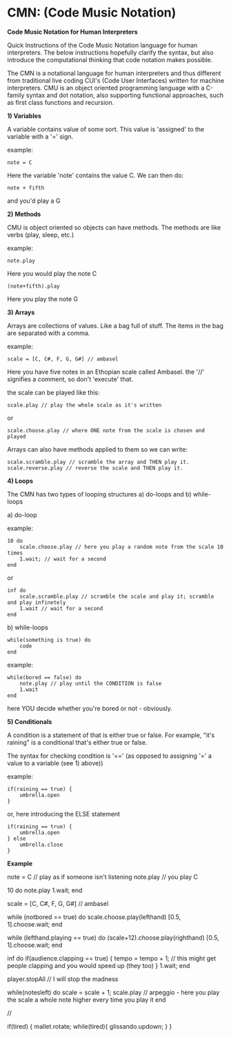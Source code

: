 # CMN: (Code Music Notation)

**Code Music Notation for Human Interpreters**

Quick Instructions of the Code Music Notation language for human interpreters. The below instructions hopefully clarify the syntax, but also introduce the computational thinking that code notation makes possible. 

The CMN is a notational language for human interpreters and thus different from traditional live coding CUI's (Code User Interfaces) written for machine interpreters. CMU is an object oriented programming language with a C-family syntax and dot notation, also supporting functional approaches, such as first class functions and recursion.


**1) Variables**

A variable contains value of some sort. This value is 'assigned' to the variable with a '=' sign.

example:

	note = C

Here the variable 'note' contains the value C. We can then do:

	note + fifth

and you'd play a G


**2) Methods**

CMU is object oriented so objects can have methods. The methods are like verbs (play, sleep, etc.)

example:
	
	note.play

Here you would play the note C

	(note+fifth).play

Here you play the note G


**3) Arrays**

Arrays are collections of values. Like a bag full of stuff. The items in the bag are separated with a comma.

example:

	scale = [C, C#, F, G, G#] // ambasel

Here you have five notes in an Ethopian scale called Ambasel. the '//' signifies a comment, so don't 'execute' that.

the scale can be played like this:

	scale.play // play the whole scale as it's written

or

	scale.choose.play // where ONE note from the scale is chosen and played

Arrays can also have methods applied to them so we can write:

	scale.scramble.play // scramble the array and THEN play it. 
	scale.reverse.play // reverse the scale and THEN play it.

**4) Loops**

The CMN has two types of looping structures a) do-loops and b) while-loops

a) do-loop

example:

	10 do
		scale.choose.play // here you play a random note from the scale 10 times
		1.wait; // wait for a second
	end

or 

	inf do
		scale.scramble.play // scramble the scale and play it; scramble and play infinetely
		1.wait // wait for a second
	end

b) while-loops

	while(something is true) do 
		code
	end

example:

	while(bored == false) do 
		note.play // play until the CONDITION is false
		1.wait
	end

here YOU decide whether you're bored or not - obviously.


**5) Conditionals**

A condition is a statement of that is either true or false. For example, "it's raining" is a conditional that's either true or false.

The syntax for checking condition is '==' (as opposed to assigning '=' a value to a variable (see 1) above))

example:

	if(raining == true) {
		umbrella.open
	}

or, here introducing the ELSE statement

	if(raining == true) {
		umbrella.open
	} else
		umbrella.close
	}




**Example**


note = C // play as if someone isn't listening
note.play // you play C

10 do
note.play
1.wait;
end

scale = [C, C#, F, G, G#] // ambasel

while (notbored == true) do
scale.choose.play(lefthand)
[0.5, 1].choose.wait;
end

while (lefthand.playing == true) do
(scale+12).choose.play(righthand)
[0.5, 1].choose.wait;
end

inf do
if(audience.clapping == true) {
tempo = tempo + 1; // this might get people clapping and you would speed up (they too)
}
1.wait;
end

player.stopAll // I will stop the madness

while(notesleft) do 
scale = scale + 1;
scale.play // arpeggio - here you play the scale a whole note higher every time you play it
end



//

if(tired) {
	mallet.rotate;
	while(tired){
		glissando.updown;
	}
}


